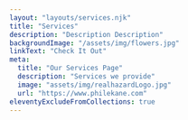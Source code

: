 ```yaml
---
layout: "layouts/services.njk"
title: "Services"
description: "Description Description"
backgroundImage: "/assets/img/flowers.jpg"
linkText: "Check It Out"
meta:
  title: "Our Services Page"
  description: "Services we provide"
  image: "assets/img/realhazardLogo.jpg"
  url: "https://www.philekane.com"  
eleventyExcludeFromCollections: true
---
```

